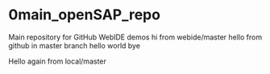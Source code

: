 # 0main_openSAP_repo
Main repository for GitHub WebIDE demos
hi from webide/master
hello from github in master branch
hello world
bye

Hello again from local/master

